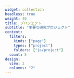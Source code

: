 ```yaml
---
widget: collection
headless: true
weight: 40
title: プロジェクト
subtitle: "主要な研究プロジェクト"
content:
  filters:
    kinds: ["page"]
    types: ["project"]
    folders: ["ja/project"]
  count: 5
design:
  view: 2
  columns: "2"
---
```


<div id="projects"></div>
